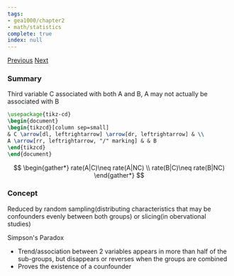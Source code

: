 ```yaml
---
tags:
- gea1000/chapter2
- math/statistics
complete: true
index: null
---
```

[Previous](/labyrinth/notes/math/gea1000/rates)   [Next](/labyrinth/notes/math/gea1000/univariate_analysis)

### Summary
Third variable C associated with both A and B, A may not actually be associated with B
```tikz
\usepackage{tikz-cd}
\begin{document}
\begin{tikzcd}[column sep=small]
& C \arrow[dl, leftrightarrow] \arrow[dr, leftrightarrow] & \\
A \arrow[rr, leftrightarrow, "/" marking] & & B
\end{tikzcd}
\end{document}
```
$$
\begin{gather*}
rate(A|C)\neq rate(A|NC) \\
rate(B|C)\neq rate(B|NC)
\end{gather*}
$$

### Concept
Reduced by random sampling(distributing characteristics that may be confounders evenly between both groups) or slicing(in obervational studies)

Simpson's Paradox
- Trend/association between 2 variables appears in more than half of the sub-groups, but disappears or reverses when the groups are combined
- Proves the existence of a counfounder